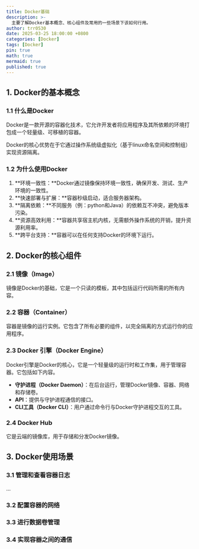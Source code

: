```yaml
---
title: Docker基础
description: >-
  主要了解Docker基本概念、核心组件及常用的一些场景下该如何行用。
author: trr0530
date: 2025-03-25 18:00:00 +0800
categories: [Docker]
tags: [Docker]
pin: true
math: true
mermaid: true
published: true
---
```


## 1. Docker的基本概念

### 1.1 什么是Docker

Docker是一款开源的容器化技术，它允许开发者将应用程序及其所依赖的环境打包成一个轻量级、可移植的容器。

Docker的核心优势在于它通过操作系统级虚拟化（基于linux命名空间和控制组）实现资源隔离。

### 1.2 为什么使用Docker

1. **环境一致性：**Docker通过镜像保持环境一致性，确保开发、测试、生产环境的一致性。
2. **快速部署与扩展：**容器秒级启动，适合服务器架构。
3. **隔离依赖：**不同服务（例：python和Java）的依赖互不冲突，避免版本污染。
4. **资源高效利用：**容器共享宿主机内核，无需额外操作系统的开销，提升资源利用率。
5. **跨平台支持：**容器可以在任何支持Docker的环境下运行。

## 2. Docker的核心组件

### 2.1 镜像（Image）

镜像是Docker的基础，它是一个只读的模板，其中包括运行代码所需的所有内容。

### 2.2 容器（Container）

容器是镜像的运行实例。它包含了所有必要的组件，以完全隔离的方式运行你的应用程序。

### 2.3 Docker 引擎（Docker Engine）

Docker引擎是Docker的核心，它是一个轻量级的运行时和工作集，用于管理容器。它包括如下内容。

- **守护进程（Docker Daemon）**：在后台运行，管理Docker镜像、容器、网络和存储卷。
- **API**：提供与守护进程通信的接口。
- **CLI工具（Docker CLI）**：用户通过命令行与Docker守护进程交互的工具。

### 2.4 Docker Hub

它是云端的镜像库，用于存储和分发Docker镜像。

## 3. Docker使用场景

### 3.1 管理和查看容器日志

...

### 3.2 配置容器的网络

### 3.3 进行数据卷管理

### 3.4 实现容器之间的通信
